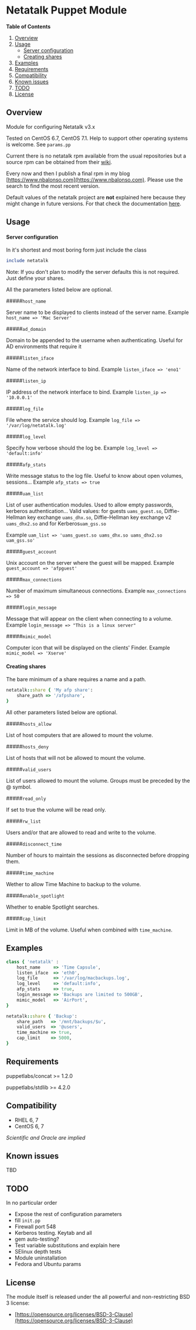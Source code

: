 # Netatalk Puppet Module


**Table of Contents**

1. [Overview](#overview)
2. [Usage](#usage)
    * [Server configuration](#server-configuration)
    * [Creating shares](#creating-shares)
3. [Examples](#examples)
4. [Requirements](#requirements)
5. [Compatibility](#compatibility)
6. [Known issues](#known-issues)
7. [TODO](#todo)
8. [License](#license)

## Overview
Module for configuring Netatalk v3.x

Tested on CentOS 6.7, CentOS 7.1. Help to support other operating systems is welcome. See `params.pp`

Current there is no netatalk rpm available from the usual repositories but a source rpm can be obtained from their [wiki](http://netatalk.sourceforge.net/).

Every now and then I publish a final rpm in my blog [https://www.nbalonso.com](https://www.nbalonso.com). Please use the search to find the most recent version.

Default values of the netatalk project are __not__ explained here because they might change in future versions. For that check the documentation [here](http://netatalk.sourceforge.net/3.1/htmldocs/).

## Usage

#### Server configuration
In it's shortest and most boring form just include the class

```ruby
include netatalk
```

Note: If you don't plan to modify the server defaults this is not required. Just define your shares.

All the parameters listed below are optional.

#####`host_name`

Server name to be displayed to clients instead of the server name. Example `host_name => 'Mac Server'`

#####`ad_domain`

Domain to be appended to the username when authenticating. Useful for AD environments that require it

#####`listen_iface`

Name of the network interface to bind. Example `listen_iface => 'eno1'`

#####`listen_ip`

IP address of the network interface to bind. Example `listen_ip => '10.0.0.1'`

#####`log_file`

File where the service should log. Example `log_file => '/var/log/netatalk.log'`

#####`log_level`

Specify how verbose should the log be. Example `log_level => 'default:info'`

#####`afp_stats`

Write message status to the log file. Useful to know about open volumes, sessions... Example `afp_stats => true`

#####`uam_list`

List of user authentication modules. Used to allow empty passwords, kerberos authentication...
Valid values: for guests `uams_guest.so`, Diffie-Hellman key exchange `uams_dhx.so`, Diffie-Hellman key exchange v2 `uams_dhx2.so` and for Kerberos`uam_gss.so`

Example `uam_list => 'uams_guest.so uams_dhx.so uams_dhx2.so uam_gss.so'`

#####`guest_account`

Unix account on the server where the guest will be mapped. Example `guest_account => 'afpguest'`

#####`max_connections`

Number of maximum simultaneous connections. Example `max_connections => 50`

#####`login_message`

Message that will appear on the client when connecting to a volume. Example `login_message => "This is a linux server"`

#####`mimic_model`

Computer icon that will be displayed on the clients' Finder. Example `mimic_model => 'Xserve'`

#### Creating shares
The bare minimum of a share requires a name and a path.
```ruby
netatalk::share { 'My afp share':
    share_path => '/afpshare',
}
```

All other parameters listed below are optional.

#####`hosts_allow`

List of host computers that are allowed to mount the volume.

#####`hosts_deny`

List of hosts that will not be allowed to mount the volume.

#####`valid_users`

List of users allowed to mount the volume. Groups must be preceded by the @ symbol.

#####`read_only`

If set to true the volume will be read only.

#####`rw_list`

Users and/or that are allowed to read and write to the volume.

#####`disconnect_time`

Number of hours to maintain the sessions as disconnected before dropping them.

#####`time_machine`

Wether to allow Time Machine to backup to the volume.

#####`enable_spotlight`

Whether to enable Spotlight searches.

#####`cap_limit`

Limit in MB of the volume. Useful when combined with `time_machine`.

## Examples

```ruby
class { 'netatalk' :
    host_name     => 'Time Capsule',
    listen_iface  => 'eth0',
    log_file      => '/var/log/macbackups.log',
    log_level     => 'default:info',
    afp_stats     => true,
    login_message => 'Backups are limited to 500GB',
    mimic_model   => 'AirPort',
}

netatalk::share { 'Backup':
    share_path   => '/mnt/backups/$u',
    valid_users  => '@users',
    time_machine => true,
    cap_limit    => 5000,
}
```

## Requirements

puppetlabs/concat >= 1.2.0

puppetlabs/stdlib >= 4.2.0

## Compatibility

  * RHEL 6, 7
  * CentOS 6, 7

*Scientific and Oracle are implied*

## Known issues

TBD

## TODO

In no particular order

  * Expose the rest of configuration parameters
  * fill `init.pp`
  * Firewall port 548
  * Kerberos testing. Keytab and all
  * gem auto-testing?
  * Test variable substitutions and explain here
  * SElinux depth tests
  * Module uninstallation
  * Fedora and Ubuntu params

## License

The module itself is released under the all powerful and non-restricting BSD 3 license:

* [https://opensource.org/licenses/BSD-3-Clause](https://opensource.org/licenses/BSD-3-Clause)
